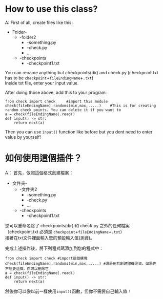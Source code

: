 # How to use this class?
A: 
First of all, create files like this:

* Folder-
    * -folder2
        * -something.py
        * -check.py
        * ...
    * -checkpoints
        * -checkpoint1.txt

You can rename anything but checkpoints(dir) and check.py
(checkpoint.txt has to be `checkpoint`+`fileEndingName`+`.txt`)<br>
Inside txt file, enter your input value.

After doing those above, add this to your program:
```
from check import check     #import this module
check(fileEndingName).randoms(min,max,.....)    #This is for creating random check points. You can delete it if you want to
a = check(fileEndingName).read()  
def input() -> str:
    return next(a)
```
Then you can use `input()` function like before but you dont need to enter value by yourself!


# 如何使用這個插件？
A：
首先，依照這個格式創建檔案：

* 文件夾-
    * -文件夾2
        * -something.py
        * -check.py
        * ...
    * -checkpoints
        * -checkpoint1.txt

您可以重命名除了 checkpoints(dir) 和 check.py 之外的任何檔案
（checkpoint.txt 必須是 `checkpoint`+`fileEndingName`+`.txt`）<br>
接著在txt文件裡面輸入您的預設輸入值(測資)。

完成上述操作後，將下列程式碼添加到您的程式中：
```
from check import check #import這個模塊
check(fileEndingName).randoms(min,max,.....) #這是用於創建隨機測資。如果你不想要這個，你可以刪除它
a = check(fileEndingName).read()
def input() -> str:
    return next(a)
```
然後你可以像以前一樣使用`input()`函數，但你不需要自己輸入值！

